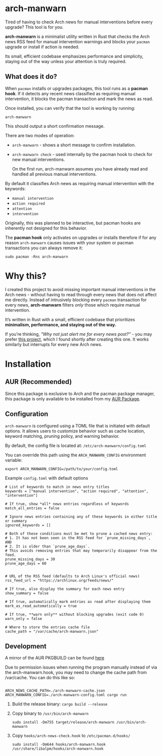 # arch-manwarn

Tired of having to check Arch news for manual interventions before every upgrade? This tool is for you.

**arch-manwarn** is a minimalist utility written in Rust that checks the Arch news RSS feed for manual intervention warnings and blocks your `pacman` upgrade or install if action is needed.

Its small, efficient codebase emphasizes performance and simplicity, staying out of the way unless your attention is truly required.

## What does it do?

When `pacman` installs or upgrades packages, this tool runs as a **pacman hook**. If it detects any recent news classified as requiring manual intervention, it blocks the pacman transaction and mark the news as read.

Once installed, you can verify that the tool is working by running:

```
arch-manwarn
```

This should output a short confirmation message.

There are two modes of operation:

-   `arch-manwarn` - shows a short message to confirm installation.
-   `arch-manwarn check` - used internally by the pacman hook to check for new manual interventions.

    On the first run, arch-manwarn assumes you have already read and handled all previous manual interventions.

By default it classifies Arch news as requiring manual intervention with the keywords:

-   `manual intervention`
-   `action required`
-   `attention`
-   `intervention`

Originally, this was planned to be interactive, but pacman hooks are inherently not designed for this behavior.

The **pacman hook** only activates on upgrades or installs therefore if for any reason `arch-manwarn` causes issues with your system or pacman transactions you can always remove it:

```
sudo pacman -Rns arch-manwarn
```

# Why this?

I created this project to avoid missing important manual interventions in the Arch news - without having to read through every news that does not affect me directly.
Instead of intrusively blocking every `pacman` transaction for every news, **arch-manwarn** filters _only_ those which require manual intervention.

It’s written in Rust with a small, efficient codebase that prioritizes **minimalism, performance, and staying out of the way.**

If you’re thinking, _"Why not just alert me for every news post?"_ - you may prefer [this project](https://github.com/bradford-smith94/informant), which I found shortly after creating this one. It works similarly but interrupts for every new Arch news.

# Installation

## AUR (Recommended)

Since this package is exclusive to Arch and the pacman package manager, this package is only available to be installed from my [AUR Package](https://aur.archlinux.org/packages/arch-manwarn).

## Configuration

`arch-manwarn` is configured using a TOML file that is initiated with default options. It allows users to customize behavior such as cache location, keyword matching, pruning policy, and warning behavior.

By default, the config file is located at: `/etc/arch-manwarn/config.toml`

You can override this path using the `ARCH_MANWARN_CONFIG` environment variable:

```
export ARCH_MANWARN_CONFIG=/path/to/your/config.toml
```

Example `config.toml` with default options

```
# List of keywords to match in news entry titles
keywords = ["manual intervention", "action required", "attention", "intervention"]

# If true, show *all* news entries regardless of keywords
match_all_entries = false

# Ignore news entries containing any of these keywords in either title or summary
ignored_keywords = []

# Both of these conditions must be met to prune a cached news entry:
# 1. It has not been seen in the RSS feed for `prune_missing_days`, AND
# 2. It is older than `prune_age_days`.
# This avoids removing entries that may temporarily disappear from the feed.
prune_missing_days = 30
prune_age_days = 60


# URL of the RSS feed (defaults to Arch Linux's official news)
rss_feed_url = "https://archlinux.org/feeds/news/"

# If true, also display the summary for each news entry
show_summary = false

# If true, automatically mark entries as read after displaying them
mark_as_read_automatically = true

# If true, **warn only** without blocking upgrades (exit code 0)
warn_only = false

# Where to store the entries cache file
cache_path = "/var/cache/arch-manwarn.json"
```

## Development

A mirror of the AUR PKGBUILD can be found [here](https://github.com/NLion74/arch-manwarn-aur)

Due to permission issues when running the program manually instead of via the arch-manwarn.hook, you may need to change the cache path from /var/cache. You can do this like so:

```

ARCH_NEWS_CACHE_PATH=./arch-manwarn-cache.json ARCH_MANWARN_CONFIG=./arch-manwarn-config.toml cargo run

```

1. Build the release binary:
   `cargo build --release`

2. Copy binary to `/usr/bin/arch-manwarn`

    ```
    sudo install -Dm755 target/release/arch-manwarn /usr/bin/arch-manwarn
    ```

3. Copy `hooks/arch-news-check.hook` to `/etc/pacman.d/hooks/`
    ```
    sudo install -Dm644 hooks/arch-manwarn.hook /usr/share/libalpm/hooks/arch-manwarn.hook
    ```

```

```
